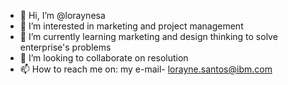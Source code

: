 - 👋 Hi, I’m @loraynesa
- 👀 I’m interested in marketing and project management
- 🌱 I’m currently learning marketing and design thinking to solve enterprise's problems
- 💞️ I’m looking to collaborate on resolution 
- 📫 How to reach me on:  my e-mail- lorayne.santos@ibm.com

<!---
loraynesa/loraynesa is a ✨ special ✨ repository because its `README.md` (this file) appears on your GitHub profile.
You can click the Preview link to take a look at your changes.
--->
